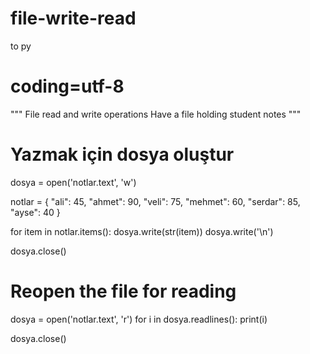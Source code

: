 # file-write-read
to py
# coding=utf-8

"""
File read and write operations
     Have a file holding student notes
"""

# Yazmak için dosya oluştur

dosya = open('notlar.text', 'w')

notlar = {
    "ali": 45,
    "ahmet": 90,
    "veli": 75,
    "mehmet": 60,
    "serdar": 85,
    "ayse": 40
}

for item in notlar.items():
    dosya.write(str(item))
    dosya.write('\n')

dosya.close()

# Reopen the file for reading
dosya = open('notlar.text', 'r')
for i in dosya.readlines():
    print(i)

dosya.close()
